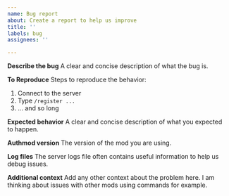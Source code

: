 ```yaml
---
name: Bug report
about: Create a report to help us improve
title: ''
labels: bug
assignees: ''

---
```


**Describe the bug**
A clear and concise description of what the bug is.

**To Reproduce**
Steps to reproduce the behavior:
1. Connect to the server
2. Type `/register ...`
3. ... and so long

**Expected behavior**
A clear and concise description of what you expected to happen.

**Authmod version**
The version of the mod you are using.

**Log files**
The server logs file often contains useful information to help us debug issues.

**Additional context**
Add any other context about the problem here. I am thinking about issues with other mods using commands for example.
